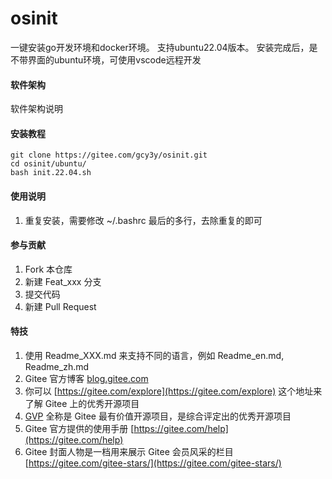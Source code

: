 # osinit

一键安装go开发环境和docker环境。
支持ubuntu22.04版本。
安装完成后，是不带界面的ubuntu环境，可使用vscode远程开发


#### 软件架构
软件架构说明


#### 安装教程
```shell
git clone https://gitee.com/gcy3y/osinit.git
cd osinit/ubuntu/
bash init.22.04.sh
```

#### 使用说明
1. 重复安装，需要修改 ~/.bashrc 最后的多行，去除重复的即可
#### 参与贡献

1.  Fork 本仓库
2.  新建 Feat_xxx 分支
3.  提交代码
4.  新建 Pull Request


#### 特技

1.  使用 Readme\_XXX.md 来支持不同的语言，例如 Readme\_en.md, Readme\_zh.md
2.  Gitee 官方博客 [blog.gitee.com](https://blog.gitee.com)
3.  你可以 [https://gitee.com/explore](https://gitee.com/explore) 这个地址来了解 Gitee 上的优秀开源项目
4.  [GVP](https://gitee.com/gvp) 全称是 Gitee 最有价值开源项目，是综合评定出的优秀开源项目
5.  Gitee 官方提供的使用手册 [https://gitee.com/help](https://gitee.com/help)
6.  Gitee 封面人物是一档用来展示 Gitee 会员风采的栏目 [https://gitee.com/gitee-stars/](https://gitee.com/gitee-stars/)
